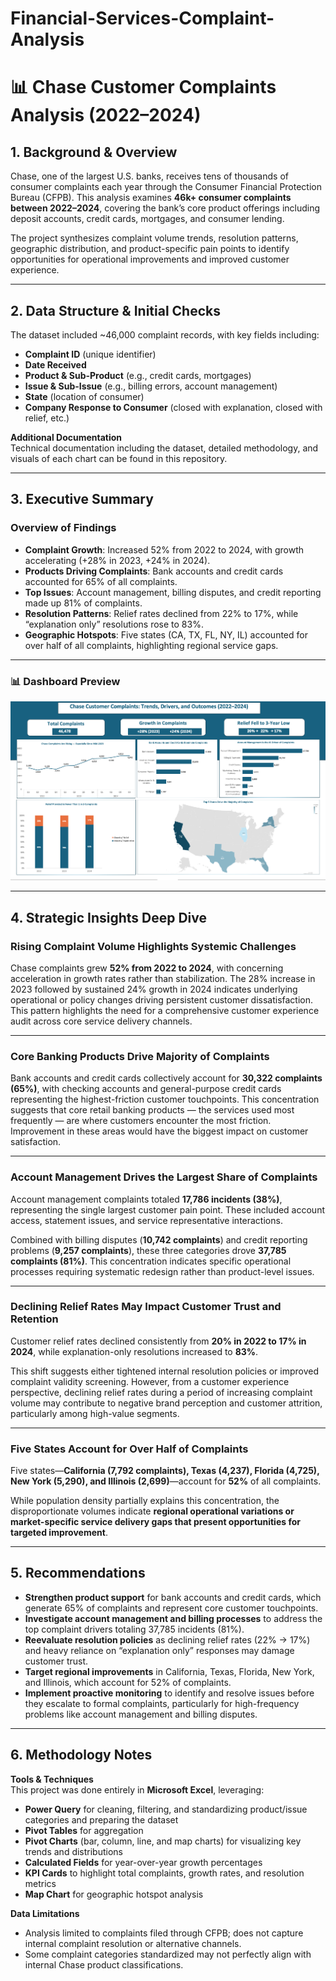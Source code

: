 # Financial-Services-Complaint-Analysis

# 📊 Chase Customer Complaints Analysis (2022–2024)

## 1. Background & Overview
Chase, one of the largest U.S. banks, receives tens of thousands of consumer complaints each year through the Consumer Financial Protection Bureau (CFPB). This analysis examines **46k+ consumer complaints between 2022–2024**, covering the bank’s core product offerings including deposit accounts, credit cards, mortgages, and consumer lending.  

The project synthesizes complaint volume trends, resolution patterns, geographic distribution, and product-specific pain points to identify opportunities for operational improvements and improved customer experience.  

---

## 2. Data Structure & Initial Checks
The dataset included ~46,000 complaint records, with key fields including:  
- **Complaint ID** (unique identifier)  
- **Date Received**  
- **Product & Sub-Product** (e.g., credit cards, mortgages)  
- **Issue & Sub-Issue** (e.g., billing errors, account management)  
- **State** (location of consumer)  
- **Company Response to Consumer** (closed with explanation, closed with relief, etc.)  

**Additional Documentation**  
Technical documentation including the dataset, detailed methodology, and visuals of each chart can be found in this repository.  

---

## 3. Executive Summary

### Overview of Findings
- **Complaint Growth**: Increased 52% from 2022 to 2024, with growth accelerating (+28% in 2023, +24% in 2024).  
- **Products Driving Complaints**: Bank accounts and credit cards accounted for 65% of all complaints.  
- **Top Issues**: Account management, billing disputes, and credit reporting made up 81% of complaints.  
- **Resolution Patterns**: Relief rates declined from 22% to 17%, while “explanation only” resolutions rose to 83%.  
- **Geographic Hotspots**: Five states (CA, TX, FL, NY, IL) accounted for over half of all complaints, highlighting regional service gaps.  

---

### 📊 Dashboard Preview
![Dashboard Preview](dashboard/Dashboard.png)
  
---

## 4. Strategic Insights Deep Dive

### Rising Complaint Volume Highlights Systemic Challenges
Chase complaints grew **52% from 2022 to 2024**, with concerning acceleration in growth rates rather than stabilization. The 28% increase in 2023 followed by sustained 24% growth in 2024 indicates underlying operational or policy changes driving persistent customer dissatisfaction. This pattern highlights the need for a comprehensive customer experience audit across core service delivery channels.  

---

### Core Banking Products Drive Majority of Complaints
Bank accounts and credit cards collectively account for **30,322 complaints (65%)**, with checking accounts and general-purpose credit cards representing the highest-friction customer touchpoints. This concentration suggests that core retail banking products — the services used most frequently — are where customers encounter the most friction. Improvement in these areas would have the biggest impact on customer satisfaction.  

---

### Account Management Drives the Largest Share of Complaints
Account management complaints totaled **17,786 incidents (38%)**, representing the single largest customer pain point. These included account access, statement issues, and service representative interactions.  

Combined with billing disputes (**10,742 complaints**) and credit reporting problems (**9,257 complaints**), these three categories drove **37,785 complaints (81%)**. This concentration indicates specific operational processes requiring systematic redesign rather than product-level issues.  

---

### Declining Relief Rates May Impact Customer Trust and Retention
Customer relief rates declined consistently from **20% in 2022 to 17% in 2024**, while explanation-only resolutions increased to **83%**.  

This shift suggests either tightened internal resolution policies or improved complaint validity screening. However, from a customer experience perspective, declining relief rates during a period of increasing complaint volume may contribute to negative brand perception and customer attrition, particularly among high-value segments.  

---

### Five States Account for Over Half of Complaints
Five states—**California (7,792 complaints), Texas (4,237), Florida (4,725), New York (5,290), and Illinois (2,699)**—account for **52%** of all complaints.  

While population density partially explains this concentration, the disproportionate volumes indicate **regional operational variations or market-specific service delivery gaps that present opportunities for targeted improvement**.  

---

## 5. Recommendations
- **Strengthen product support** for bank accounts and credit cards, which generate 65% of complaints and represent core customer touchpoints.  
- **Investigate account management and billing processes** to address the top complaint drivers totaling 37,785 incidents (81%).  
- **Reevaluate resolution policies** as declining relief rates (22% → 17%) and heavy reliance on “explanation only” responses may damage customer trust.  
- **Target regional improvements** in California, Texas, Florida, New York, and Illinois, which account for 52% of complaints.  
- **Implement proactive monitoring** to identify and resolve issues before they escalate to formal complaints, particularly for high-frequency problems like account management and billing disputes.  

---

## 6. Methodology Notes

**Tools & Techniques**  
This project was done entirely in **Microsoft Excel**, leveraging:  
- **Power Query** for cleaning, filtering, and standardizing product/issue categories and preparing the dataset  
- **Pivot Tables** for aggregation  
- **Pivot Charts** (bar, column, line, and map charts) for visualizing key trends and distributions  
- **Calculated Fields** for year-over-year growth percentages  
- **KPI Cards** to highlight total complaints, growth rates, and resolution metrics  
- **Map Chart** for geographic hotspot analysis  

**Data Limitations**  
- Analysis limited to complaints filed through CFPB; does not capture internal complaint resolution or alternative channels.  
- Some complaint categories standardized may not perfectly align with internal Chase product classifications.  


